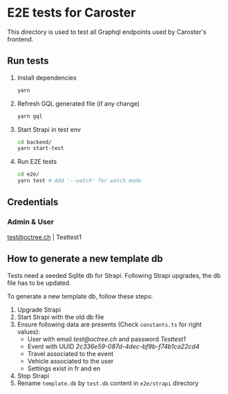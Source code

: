 # E2E tests for Caroster

This directory is used to test all Graphql endpoints used by Caroster's frontend.

## Run tests

1. Install dependencies
   ```bash
   yarn
   ```
1. Refresh GQL generated file (if any change)
   ```bash
   yarn gql
   ```
1. Start Strapi in test env
   ```bash
   cd backend/
   yarn start-test
   ```
1. Run E2E tests
   ```bash
   cd e2e/
   yarn test # Add '--watch' for watch mode
   ```

## Credentials

### Admin & User

test@octree.ch | Testtest1

## How to generate a new template db

Tests need a seeded Sqlite db for Strapi.
Following Strapi upgrades, the db file has to be updated.

To generate a new template db, follow these steps:

1. Upgrade Strapi
1. Start Strapi with the old db file
1. Ensure following data are presents (Check `constants.ts` for right values):
   - User with email _test@octree.ch_ and password _Testtest1_
   - Event with UUID _2c336e59-087d-4dec-bf9b-f74b1ca22cd4_
   - Travel associated to the event
   - Vehicle associated to the user
   - Settings exist in fr and en
1. Stop Strapi
1. Rename `template.db` by `test.db` content in `e2e/strapi` directory
